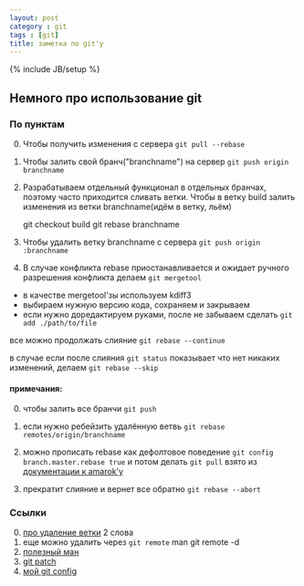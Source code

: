 ```yaml
---
layout: post
category : git
tags : [git]
title: заметка по git'у
---
```

{% include JB/setup %}


## Немного про использование git

### По пунктам
0. Чтобы получить изменения с сервера `git pull --rebase`

0. Чтобы залить свой бранч("branchname") на сервер `git push origin branchname`

0. Разрабатываем отдельный функционал в отдельных бранчах, поэтому часто приходится сливать ветки. Чтобы в ветку build залить изменения из ветки branchname(идём в ветку, льём)

    git checkout build
    git rebase branchname

0. Чтобы удалить ветку branchname с сервера `git push origin :branchname`

0. В случае конфликта rebase приостанавливается и ожидает ручного разрешения конфликта делаем `git mergetool`
-    в качестве mergetool'зы используeм kdiff3
-    выбираем нужную версию кода, сохраняем и закрываем
-    если нужно доредактируем руками, после не забываем сделать `git add ./path/to/file`

все можно продолжать слияние `git rebase --continue`

в случае если после слияния `git status` показывает что нет никаких изменений, делаем `git rebase --skip`

#### примечания:

0. чтобы залить все бранчи `git push`
0. если нужно ребейзить удалённую ветвь `git rebase remotes/origin/branchname`
0. можно прописать rebase как дефолтовое поведение `git config branch.master.rebase true` и потом делать `git pull`
взято из [документации к amarok'у](http://quickgit.kde.org/index.php?p=amarok.git&a=blob_plain&h=bf48ec0515bb71f3ad70d61e1e9bad9db62cc2dc&hb=a315defed16b7437dfbae8f3c2359b6168d46f43&f=HACKING%2Fgit.txt)

0. прекратит слияние и вернет все обратно `git rebase --abort`

### Ссылки

0. [про удаление ветки](http://gitready.com/beginner/2009/02/02/push-and-delete-branches.html) 2 слова
0. еще можно удалить через `git remote` man git remote -d
0. [полезный ман](http://git-scm.com/docs)
0. [git patch](http://nickveenhof.be/blog/using-github-application-patch-workflow-0)
0. [мой git config](https://gist.github.com/4528651)
